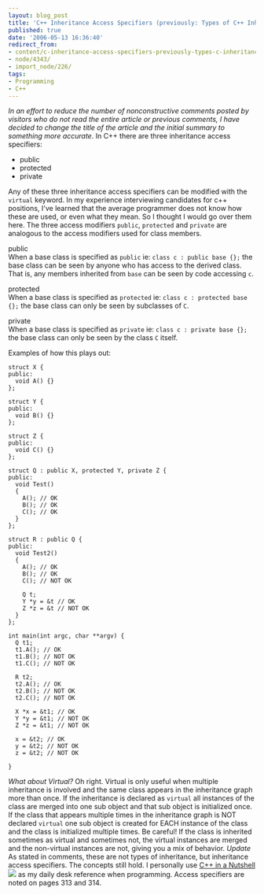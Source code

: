 ```yaml
---
layout: blog_post
title: 'C++ Inheritance Access Specifiers (previously: Types of C++ Inheritance)'
published: true
date: '2006-05-13 16:36:40'
redirect_from:
- content/c-inheritance-access-specifiers-previously-types-c-inheritance/
- node/4343/
- import_node/226/
tags:
- Programming
- C++
---
```


*In an effort to reduce the number of nonconstructive comments posted by visitors who do not read the entire article or previous comments, I have decided to change the title of the article and the initial summary to something more accurate.* In C++ there are three inheritance access specifiers:

-   public
-   protected
-   private

Any of these three inheritance access specifiers can be modified with the `virtual` keyword. In my experience interviewing candidates for c++ positions, I've learned that the average programmer does not know how these are used, or even what they mean. So I thought I would go over them here. The three access modifiers `public`, `protected` and `private` are analogous to the access modifiers used for class members.

public  
When a base class is specified as `public` ie: `class c : public base {};` the base class can be seen by anyone who has access to the derived class. That is, any members inherited from `base` can be seen by code accessing `c`.

protected  
When a base class is specified as `protected` ie: `class c : protected base {};` the base class can only be seen by subclasses of `C`.

private  
When a base class is specified as `private` ie: `class c : private base {};` the base class can only be seen by the class `C` itself.

Examples of how this plays out:

    struct X {
    public:
      void A() {}
    };

    struct Y {
    public:
      void B() {}
    };

    struct Z {
    public:
      void C() {}
    };

    struct Q : public X, protected Y, private Z {
    public:
      void Test()
      {
        A(); // OK
        B(); // OK
        C(); // OK
      }
    };

    struct R : public Q {
    public:
      void Test2()
      {
        A(); // OK
        B(); // OK
        C(); // NOT OK

        Q t;
        Y *y = &t // OK
        Z *z = &t // NOT OK
      }
    };

    int main(int argc, char **argv) {
      Q t1;
      t1.A(); // OK
      t1.B(); // NOT OK
      t1.C(); // NOT OK

      R t2;
      t2.A(); // OK
      t2.B(); // NOT OK
      t2.C(); // NOT OK

      X *x = &t1; // OK
      Y *y = &t1; // NOT OK
      Z *z = &t1; // NOT OK

      x = &t2; // OK
      y = &t2; // NOT OK
      z = &t2; // NOT OK

    }

*What about Virtual?* Oh right. Virtual is only useful when multiple inheritance is involved and the same class appears in the inheritance graph more than once. If the inheritance is declared as `virtual` all instances of the class are merged into one sub object and that sub object is initialized once. If the class that appears multiple times in the inheritance graph is NOT declared `virtual` one sub object is created for EACH instance of the class and the class is initialized multiple times. Be careful! If the class is inherited sometimes as virtual and sometimes not, the virtual instances are merged and the non-virtual instances are not, giving you a mix of behavior. *Update* As stated in comments, these are not types of inheritance, but inheritance access specifiers. The concepts still hold. I personally use [C++ in a Nutshell](http://www.amazon.com/gp/product/059600298X?ie=UTF8&tag=empcra-20&linkCode=as2&camp=1789&creative=9325&creativeASIN=059600298X)![](http://www.assoc-amazon.com/e/ir?t=empcra-20&l=as2&o=1&a=059600298X) as my daily desk reference when programming. Access specifiers are noted on pages 313 and 314.
